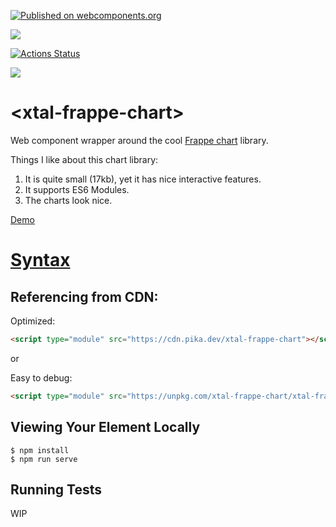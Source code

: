 [![Published on webcomponents.org](https://img.shields.io/badge/webcomponents.org-published-blue.svg)](https://www.webcomponents.org/element/bahrus/xtal-frappe-chart)

<a href="https://nodei.co/npm/xtal-frappe-chart/"><img src="https://nodei.co/npm/xtal-frappe-chart.png"></a>

[![Actions Status](https://github.com/bahrus/xtal-frappe-chart/workflows/CI/badge.svg)](https://github.com/bahrus/xtal-frappe-chart/actions?query=workflow%3ACI)

<img src="https://badgen.net/bundlephobia/minzip/xtal-frappe-chart">

# \<xtal-frappe-chart\>

Web component wrapper around the cool [Frappe chart](https://frappe.io/charts) library.

Things I like about this chart library:

1)  It is quite small (17kb), yet it has nice interactive features.
2)  It supports ES6 Modules.
3)  The charts look nice.

[Demo](https://jsfiddle.net/bahrus/ma2y8ev0/)

<!--
```
<custom-element-demo>
  <template>
    <div>
      <h3>Basic xtal-frappe-chart demo</h3>
      <xtal-insert-json input="[]">
        <script type="application/json">
          [
            {
              "title": "My Awesome Chart",
              "data": {
                "labels": ["12am-3am", "3am-6am", "6am-9am", "9am-12pm",
                  "12pm-3pm", "3pm-6pm", "6pm-9pm", "9pm-12am"],
            
                "datasets": [
                  {
                    "name": "Some Data", "color": "light-blue",
                    "values": [25, 40, 30, 35, 8, 52, 17, -4]
                  },
                  {
                    "name": "Another Set", "color": "violet",
                    "values": [25, 50, -10, 15, 18, 32, 27, 14]
                  },
                  {
                    "name": "Yet Another", "color": "blue",
                    "values": [15, 20, -3, -15, 58, 12, -17, 37]
                  }
                ]
              },
              "type": "bar", 
              "height": 250,
              "isNavigable": true
            }
          ]
        </script>
      </xtal-insert-json>
      <p-d on="merged-prop-changed" prop="data" val="target.value"></p-d>
      <xtal-frappe-chart></xtal-frappe-chart>
      <p-d on="selected-element-changed" prop="input" val="target.value"></p-d>
      <xtal-json-editor options="{}"  height="300px"></xtal-json-editor>
      


    
      <script type="module" src="https://unpkg.com/xtal-json-editor@0.0.39/xtal-json-editor.js?module"></script>
      <script type="module" src="https://unpkg.com/p-et-alia@0.0.47/p-et-alia.js?module"></script>
      <script type="module" src="https://unpkg.com/xtal-json-merge@0.2.37/xtal-json-merge.js?module"></script>
      <script type="module" src="https://unpkg.com/xtal-frappe-chart@0.0.44/xtal-frappe-chart.js?module"></script>
    </div>
  </template>
</custom-element-demo>
```
-->

# [Syntax](https://bahrus.github.io/api-viewer/index.html?npmPackage=xtal-frappe-chart)

<!--
```
<custom-element-demo>
  <template>
      <div>
        <api-viewer src="https://unpkg.com/xtal-frappe-chart@0.0.51/custom-elements.json"></api-viewer>
        <script type=module src=https://unpkg.com/api-viewer-element@0.3.3/lib/api-viewer.js?module></script>
        <script type=module src=https://unpkg.com/xtal-frappe-chart/xtal-frappe-chart.js?module></script>
    </div>
  </template>
</custom-element-demo>
```
-->


## Referencing from CDN:

Optimized:

```html
<script type="module" src="https://cdn.pika.dev/xtal-frappe-chart"></script>
```

or

Easy to debug:

```html
<script type="module" src="https://unpkg.com/xtal-frappe-chart/xtal-frappe-chart.js?module"></script>
```


## Viewing Your Element Locally

```
$ npm install
$ npm run serve
```

## Running Tests

WIP
